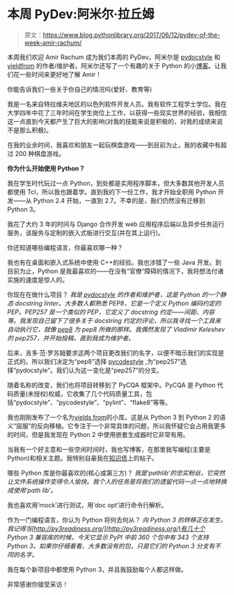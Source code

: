 # 本周 PyDev:阿米尔·拉丘姆

> 原文：<https://www.blog.pythonlibrary.org/2017/06/12/pydev-of-the-week-amir-rachum/>

本周我们欢迎 Amir Rachum 成为我们本周的 PyDev。阿米尔是 [pydocstyle](https://github.com/PyCQA/pydocstyle) 和 [yieldfrom](https://github.com/Nurdok/yieldfrom) 的作者/维护者。阿米尔还写了一个有趣的关于 Python 的小[博客](http://amir.rachum.com/)。让我们花一些时间来更好地了解 Amir！

你能告诉我们一些关于你自己的情况吗(爱好、教育等)

我是一名来自特拉维夫地区的以色列软件开发人员。我有软件工程学士学位。我在大学四年中花了三年时间在学生岗位上工作，以获得一些现实世界的经验，我相信这一点直到今天都产生了巨大的影响(对我的技能来说是积极的，对我的成绩来说不是那么积极)。

在我的业余时间，我喜欢和朋友一起玩棋盘游戏——到目前为止，我的收藏中有超过 200 种棋盘游戏。

**你为什么开始使用 Python？**

我在学生时代玩过一点 Python，到处都是实用程序脚本，但大多数其他开发人员都使用 Tcl，所以我也跟着学。直到我的下一份工作，我才开始全职用 Python 开发——从 Python 2.4 开始，一直到 2.7。不幸的是，我们仍然没有迁移到 Python 3。

我花了大约 3 年的时间与 Django 合作开发 web 应用程序后端以及异步任务运行服务，该服务与定制的嵌入式板进行交互(并在其上运行)。

你还知道哪些编程语言，你最喜欢哪一种？

我也有在桌面和嵌入式系统中使用 C++的经验。我也涉猎了一些 Java 开发。到目前为止，Python 是我最喜欢的——在没有“官僚”障碍的情况下，我将想法付诸实施的速度是惊人的。

你现在在做什么项目？
 *我是 [pydocstyle](https://github.com/PyCQA/pydocstyle) 的作者和维护者，这是 Python 的一个静态 docstring linter。大多数人都熟悉 PEP8，它是一个定义 Python 编码约定的 PEP。PEP257 是一个类似的 PEP，它定义了 *docstring* 约定——间距、内容等。我发现自己留下了很多关于 docstring 约定的评论，所以我寻找一个工具来自动执行它，就像 [pep8](https://pypi.python.org/pypi/pep8) 为 pep8 所做的那样。我偶然发现了 Vladimir Keleshev 的 pep257，并开始投稿，直到我成为维护者。*

后来，吉多·范·罗苏姆要求这两个项目更改我们的名字，以便不暗示我们的实现是正式的。所以我们决定为“pep8”选择 [pycodestyle](https://pypi.python.org/pypi/pycodestyle) ,为“pep257”选择“pydocstyle”。我们认为这一变化是“pep257”的分支。

随着名称的改变，我们也将项目转移到了 PyCQA 框架中。PyCQA 是 Python 代码质量(未授权)权威，它收集了几个代码质量工具，包括“pydocstyle”、“pycodestyle”、“pylint”、“flake8”等等。

我也刚刚发布了一个名为[yields from](https://github.com/Nurdok/yieldfrom)的小库。这是从 Python 3 到 Python 2 的语义“屈服”的反向移植。它专注于一个非常具体的问题，所以我怀疑它会占用我更多的时间，但是我发现在 Python 2 中使用嵌套生成器时它非常有用。

当我有一个好主意和一些空闲时间时，我也写博客，在那里我写编程(主要是 Python)和相关主题。我特别自豪我在[知识债](http://amir.rachum.com/blog/2016/09/15/knowledge-debt/)上的帖子。

哪些 Python 库是你最喜欢的(核心或第三方)？
 *我是‘pathlib’的忠实粉丝，它突然让文件系统操作变得令人愉快。我个人的任务是将我们的遗留代码一点一点地转换成使用‘path lib’。*

我也喜欢用‘mock’进行测试，用‘doc opt’进行命令行解析。

作为一门编程语言，你认为 Python 将何去何从？
 *向 Python 3 的转移正在发生。我记得当[http://py3readiness.org/](http://py3readiness.org/)有几十个 Python 3 兼容库的时候，今天它显示 PyPI 中前 360 个包中有 343 个支持 Python 3。如果你仔细看看，大多数没有的包，只是它们的 Python 3 分支有不同的名字。*

我在每个新项目中都使用 Python 3，并且我鼓励每个人都这样做。

非常感谢你接受采访！